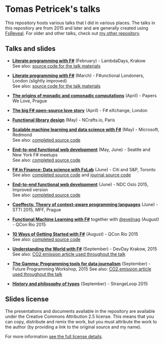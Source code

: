 Tomas Petricek's talks
======================

This repository hosts various talks that I did in various places.
The talks in this repository are from 2015 and later and are generally
created using [FsReveal](http://github.com/fsprojects/FsReveal). For older
and other talks, check out [my other repository](http://github.com/tpetricek/Documents/).

Talks and slides
----------------

 - [**Literate programming with F#**](http://tpetricek.github.io/Talks/2015/literate-programming/krakow/) (February) - LambdaDays, Krakow  
   See also: [source code for the talk materials](https://github.com/tpetricek/Talks/tree/master/2015/literate-programming)

 - [**Literate programming with F#**](http://tpetricek.github.io/Talks/2015/literate-programming/london/talk.html) (March) - F#unctional Londoners, London (slightly improved)  
   See also: [source code for the talk materials](https://github.com/tpetricek/Talks/tree/master/2015/literate-programming)

 - [**The origins of monadic and comonadic computations**](http://tpetricek.github.io/Talks/2015/pwl-monads-comonads/prague/) (April) - Papers We Love, Prague

 - [**The big F# open-source love story**](http://tpetricek.github.io/Talks/2015/love-open-source/london/) (April) - F# eXchange, London

 - [**Functional library design**](http://tpetricek.github.io/Talks/2015/functional-libraries/paris/) (May) - NCrafts.io, Paris

 - [**Scalable machine learning and data science with F#**](http://tpetricek.github.io/Talks/2015/scalable-ml-ds-fsharp/redmond/) (May) - Microsoft, Redmond  
   See also: [completed source code](https://github.com/tpetricek/Talks/tree/master/2015/scalable-ml-ds-fsharp/code-done)

 - [**End-to-end functional web development**](http://tpetricek.github.io/Talks/2015/end-to-end-web/usa/) (May, June) - Seattle and New York F# meetups  
   See also: [completed source code](https://github.com/tpetricek/Talks/tree/master/2015/end-to-end-web/usa/code-done)

 - [**F# in Finance: Data science with FsLab**](http://tpetricek.github.io/Talks/2015/deedle-finance/toronto/) (June) - Citi and S&P, Toronto  
   See also: [completed source code](https://github.com/tpetricek/Talks/tree/master/2015/deedle-finance/code-done) and [journal source code](https://github.com/tpetricek/Talks/blob/master/2015/deedle-finance/journal/Tutorial.fsx)

 - [**End-to-end functional web development**](http://tpetricek.github.io/Talks/2015/end-to-end-web/ndc/) (June) - NDC Oslo 2015, Improved version  
   See also: [completed source code](https://github.com/tpetricek/Talks/tree/master/2015/end-to-end-web/ndc/code-done)

 - [**Coeffects: Theory of context-aware programming languages**](http://tpetricek.github.io/Talks/2015/coeffects-intro/) (June) - STTI 2015, MFF, Prague

 - [**Functional Machine Learning with F#**](http://tpetricek.github.io/Talks/2015/functional-machine-learning/qconrio/) together with [@evelinag](http://www.github.com/evelinag) (August) - QCon Rio 2015

 - [**10 Ways of Getting Started with F#**](http://tpetricek.github.io/Talks/2015/10-ways-getting-started/) (August) - QCon Rio 2015  
   See also: [completed source code](https://github.com/tpetricek/Talks/tree/master/2015/10-ways-getting-started/qconrio/code-done)

 - [**Understanding the World with F#**](http://tpetricek.github.io/Talks/2015/the-gamma/krakow/) (September) - DevDay Krakow, 2015
   See also: [CO2 emission article used throughout the talk](http://thegamma.net/carbon)
 
 - [**The Gamma: Programming tools for data journalism**](http://tpetricek.github.io/Talks/2015/the-gamma/st-louis/) (September) - Future Programming Workshop, 2015
   See also: [CO2 emission article used throughout the talk](http://thegamma.net/carbon)
 
 - [**History and philosophy of types**](http://tpetricek.github.io/Talks/2015/philosophy-of-types/) (September) - StrangeLoop 2015

Slides license
--------------

The presentations and documents available in the repository are available under the Creative
Commons Attribution 2.5 license.  This means that you can copy, distribute and remix the work,
but you must attribute the work to the author (by providing a link to the original source
and my name).

For more information [see the full license details](http://creativecommons.org/licenses/by/2.5/).
